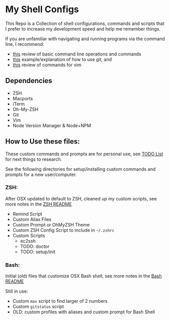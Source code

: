 # My Shell Configs

This Repo is a Collection of shell configurations, commands and scripts that I prefer
to increase my development speed and help me remember things.

If you are unfamiliar with navigating and running programs via the command line, I recommend:
- [this](http://linuxcommand.org/lc3_learning_the_shell.php) review of basic command
line operations and commands
- [this](https://bitbucket.org/BitPusher16/dotfiles/raw/49a01d929dcaebcca68bbb1859b4ac1aea93b073/refs/git/git_examples.sh) example/explanation of how to use git, and
- [this](https://vim.rtorr.com/) review of commands for vim

## Dependencies

- ZSH
- Macports
- iTerm
- Oh-My-ZSH
- Git
- Vim
- Node Version Manager & Node+NPM

## How to Use these files:
These custom commands and prompts are for personal use, see [TODO List](./TODO.md) for next things to research.

See the following directories for setup/installing custom commands and prompts for a new user/computer.

### ZSH: 
After OSX updated to default to ZSH, cleaned up my custom scripts, see more notes in the [ZSH README](./zsh)
- Remind Script
- Custom Alias Files
- Custom Prompt or OhMyZSH Theme
- Custom ZSH Config Script to include in `~/.zshrc`
- Custom Scripts
    - ec2ssh
    - TODO: doctor
    - TODO: setup/init

### Bash:  
Initial (old) files that customize OSX Bash shell, see more notes in the [Bash README](./bash)

Still in use:
- Custom `max` script to find larger of 2 numbers
- Custom `gitstatus` script
- OLD: custom profiles with aliases and custom prompt for Bash Shell